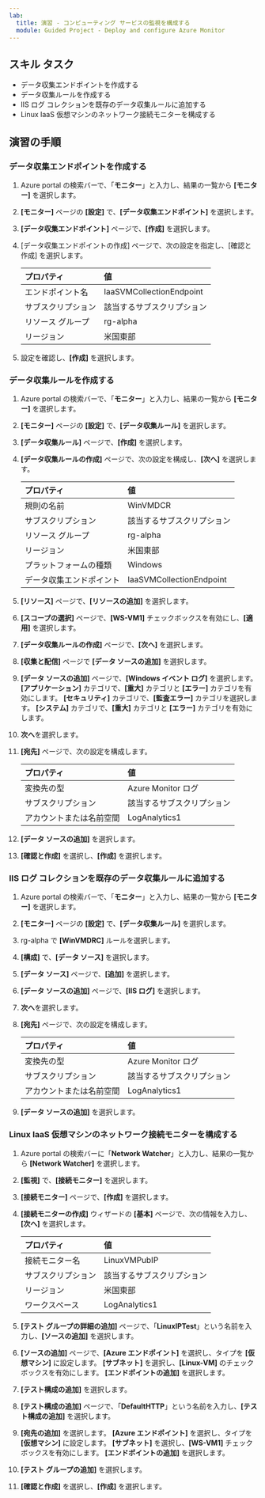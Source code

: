 ```yaml
---
lab:
  title: 演習 - コンピューティング サービスの監視を構成する
  module: Guided Project - Deploy and configure Azure Monitor
---
```


## スキル タスク

- データ収集エンドポイントを作成する
- データ収集ルールを作成する
- IIS ログ コレクションを既存のデータ収集ルールに追加する
- Linux IaaS 仮想マシンのネットワーク接続モニターを構成する

## 演習の手順

### データ収集エンドポイントを作成する

1. Azure portal の検索バーで、「**モニター**」と入力し、結果の一覧から **[モニター]** を選択します。
1. **[モニター]** ページの **[設定]** で、**[データ収集エンドポイント]** を選択します。
1. **[データ収集エンドポイント]** ページで、**[作成]** を選択します。
1. [データ収集エンドポイントの作成] ページで、次の設定を指定し、[確認と作成] を選択します。

    | プロパティ | 値    |
    |:---------|:---------|
    | エンドポイント名  | IaaSVMCollectionEndpoint   |
    | サブスクリプション  | 該当するサブスクリプション  |
    | リソース グループ    | rg-alpha  |
    | リージョン    | 米国東部  |

5. 設定を確認し、**[作成]** を選択します。

### データ収集ルールを作成する

1. Azure portal の検索バーで、「**モニター**」と入力し、結果の一覧から **[モニター]** を選択します。
1. **[モニター]** ページの **[設定]** で、**[データ収集ルール]** を選択します。
1. **[データ収集ルール]** ページで、**[作成]** を選択します。
1. **[データ収集ルールの作成]** ページで、次の設定を構成し、**[次へ]** を選択します。

    | プロパティ | 値    |
    |:---------|:---------|
    | 規則の名前  | WinVMDCR   |
    | サブスクリプション  | 該当するサブスクリプション   |
    | リソース グループ    | rg-alpha  |
    | リージョン    | 米国東部  |
    | プラットフォームの種類 | Windows  |
    | データ収集エンドポイント  | IaaSVMCollectionEndpoint   |

5. **[リソース]** ページで、**[リソースの追加]** を選択します。
1. **[スコープの選択]** ページで、**[WS-VM1]** チェックボックスを有効にし、**[適用]** を選択します。
1. **[データ収集ルールの作成]** ページで、**[次へ]** を選択します。
1. **[収集と配信]** ページで **[データ ソースの追加]** を選択します。
1. **[データ ソースの追加]** ページで、**[Windows イベント ログ]** を選択します。 **[アプリケーション]** カテゴリで、**[重大]** カテゴリと **[エラー]** カテゴリを有効にします。 **[セキュリティ]** カテゴリで、**[監査エラー]** カテゴリを選択します。 **[システム]** カテゴリで、**[重大]** カテゴリと **[エラー]** カテゴリを有効にします。 
1. **次へ**を選択します。
1. **[宛先]** ページで、次の設定を構成します。

    | プロパティ | 値    |
    |:---------|:---------|
    | 変換先の型  | Azure Monitor ログ   |
    | サブスクリプション  | 該当するサブスクリプション   |
    | アカウントまたは名前空間  | LogAnalytics1  |

12. **[データ ソースの追加]** を選択します。
1. **[確認と作成]** を選択し、**[作成]** を選択します。


### IIS ログ コレクションを既存のデータ収集ルールに追加する

1. Azure portal の検索バーで、「**モニター**」と入力し、結果の一覧から **[モニター]** を選択します。
1. **[モニター]** ページの **[設定]** で、**[データ収集ルール]** を選択します。
1. rg-alpha で **[WinVMDRC]** ルールを選択します。
1. **[構成]** で、**[データ ソース]** を選択します。
1. **[データ ソース]** ページで、**[追加]** を選択します。
1. **[データ ソースの追加]** ページで、**[IIS ログ]** を選択します。
1. **次へ**を選択します。
1. **[宛先]** ページで、次の設定を構成します。

    | プロパティ | 値    |
    |:---------|:---------|
    | 変換先の型  | Azure Monitor ログ   |
    | サブスクリプション  | 該当するサブスクリプション   |
    | アカウントまたは名前空間  | LogAnalytics1  |

9. **[データ ソースの追加]** を選択します。

### Linux IaaS 仮想マシンのネットワーク接続モニターを構成する

1. Azure portal の検索バーに「**Network Watcher**」と入力し、結果の一覧から **[Network Watcher]** を選択します。
1. **[監視]** で、**[接続モニター]** を選択します。
1. **[接続モニター]** ページで、**[作成]** を選択します。
1. **[接続モニターの作成]** ウィザードの **[基本]** ページで、次の情報を入力し、**[次へ]** を選択します。

    | プロパティ | 値    |
    |:---------|:---------|
    | 接続モニター名  | LinuxVMPubIP   |
    | サブスクリプション  | 該当するサブスクリプション   |
    | リージョン    | 米国東部  |
    | ワークスペース | LogAnalytics1  |

5. **[テスト グループの詳細の追加]** ページで、「**LinuxIPTest**」という名前を入力し、**[ソースの追加]** を選択します。
1. **[ソースの追加]** ページで、**[Azure エンドポイント]** を選択し、タイプを **[仮想マシン]** に設定します。 **[サブネット]** を選択し、**[Linux-VM]** のチェックボックスを有効にします。 **[エンドポイントの追加]** を選択します。
1. **[テスト構成の追加]** を選択します。 
1. **[テスト構成の追加]** ページで、「**DefaultHTTP**」という名前を入力し、**[テスト構成の追加]** を選択します。
1. **[宛先の追加]** を選択します。 **[Azure エンドポイント]** を選択し、タイプを **[仮想マシン]** に設定します。 **[サブネット]** を選択し、**[WS-VM1]** チェックボックスを有効にします。 **[エンドポイントの追加]** を選択します。
1. **[テスト グループの追加]** を選択します。
1. **[確認と作成]** を選択し、**[作成]** を選択します。
